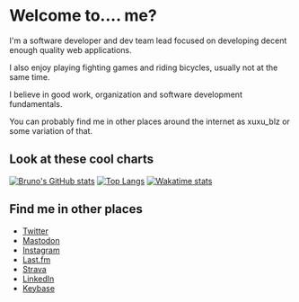 # Welcome to.... me?

I'm a software developer and dev team lead focused on developing decent enough quality web applications.

I also enjoy playing fighting games and riding bicycles, usually not at the same time.

I believe in good work, organization and software development fundamentals.

You can probably find me in other places around the internet as xuxu_blz or some variation of that.

## Look at these cool charts

[![Bruno's GitHub stats](https://github-readme-stats.vercel.app/api?username=bruno-gama&theme=transparent&show_icons=true)](https://github.com/anuraghazra/github-readme-stats)
[![Top Langs](https://github-readme-stats.vercel.app/api/top-langs/?username=bruno-gama&theme=transparent&show_icons=true)](https://github.com/anuraghazra/github-readme-stats)
[![Wakatime stats](https://github-readme-stats.vercel.app/api/wakatime?username=xuxu_blz&theme=transparent&show_icons=true)](https://github.com/anuraghazra/github-readme-stats)

## Find me in other places

- [Twitter](https://twitter.com/xuxu_blz)
- [Mastodon](https://cybre.space/@xuxu_blz)
- [Instagram](https://www.instagram.com/xuxu_beleza/)
- [Last.fm](https://www.last.fm/user/xuxu_beleza)
- [Strava](https://www.strava.com/athletes/106935218)
- [LinkedIn](https://www.linkedin.com/in/bruno-gama-71312819/)
- [Keybase](https://keybase.io/xuxublz)
